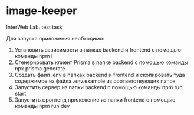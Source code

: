 # image-keeper
InterWeb Lab. test task

Для запуска приложения необходимо: 
1) Установить зависимости в папках backend и frontend с помощью команды npm i
2) Сгенерировать клиент Prisma в папке backend с помощью команды npx prisma generate
3) Создать файл .env в папках backend и frontend и скопировать туда содержимое из файла .env.example из соответствующих папок
4) Запустить сервер из папки backend с помощью команды npm run start
5) Запустить фронтенд приложение из папки frontend с помощью команды npm run dev
